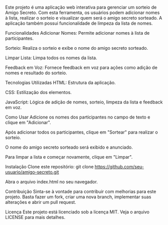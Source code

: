 Este projeto é uma aplicação web interativa para gerenciar um sorteio de Amigo Secreto. Com esta ferramenta, os usuários podem adicionar nomes à lista, realizar o sorteio e visualizar quem será o amigo secreto sorteado. A aplicação também possui funcionalidade de limpeza da lista de nomes.

Funcionalidades
Adicionar Nomes: Permite adicionar nomes à lista de participantes.

Sorteio: Realiza o sorteio e exibe o nome do amigo secreto sorteado.

Limpar Lista: Limpa todos os nomes da lista.

Feedback em Voz: Fornece feedback em voz para ações como adição de nomes e resultado do sorteio.

Tecnologias Utilizadas
HTML: Estrutura da aplicação.

CSS: Estilização dos elementos.

JavaScript: Lógica de adição de nomes, sorteio, limpeza da lista e feedback em voz.

Como Usar
Adicione os nomes dos participantes no campo de texto e clique em "Adicionar".

Após adicionar todos os participantes, clique em "Sortear" para realizar o sorteio.

O nome do amigo secreto sorteado será exibido e anunciado.

Para limpar a lista e começar novamente, clique em "Limpar".

Instalação
Clone este repositório: git clone https://github.com/seu-usuario/amigo-secreto.git

Abra o arquivo index.html no seu navegador.

Contribuição
Sinta-se à vontade para contribuir com melhorias para este projeto. Basta fazer um fork, criar uma nova branch, implementar suas alterações e abrir um pull request.

Licença
Este projeto está licenciado sob a licença MIT. Veja o arquivo LICENSE para mais detalhes.
